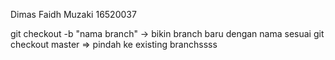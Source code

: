 Dimas Faidh Muzaki
16520037

git checkout -b "nama branch" -> bikin branch baru dengan nama sesuai
git checkout master => pindah ke existing branchssss